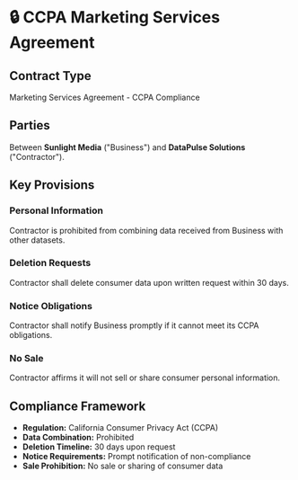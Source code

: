 # 🔒 CCPA Marketing Services Agreement

## Contract Type
Marketing Services Agreement - CCPA Compliance

## Parties
Between **Sunlight Media** ("Business") and **DataPulse Solutions** ("Contractor").

## Key Provisions

### Personal Information
Contractor is prohibited from combining data received from Business with other datasets.

### Deletion Requests
Contractor shall delete consumer data upon written request within 30 days.

### Notice Obligations
Contractor shall notify Business promptly if it cannot meet its CCPA obligations.

### No Sale
Contractor affirms it will not sell or share consumer personal information.

## Compliance Framework
- **Regulation:** California Consumer Privacy Act (CCPA)
- **Data Combination:** Prohibited
- **Deletion Timeline:** 30 days upon request
- **Notice Requirements:** Prompt notification of non-compliance
- **Sale Prohibition:** No sale or sharing of consumer data

